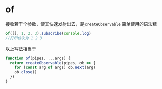 # of

接收若干个参数，使其快速发射出去，是`createObservable` 简单使用的语法糖

```js
of([], 1, 2, 3).subscribe(console.log)
//打印依次为 1 2 3
```

以上写法相当于

```js
function of(pipes, ...args) {
  return createObservable(pipes, ob => {
    for (const arg of args) ob.next(arg)
    ob.close()
  })
}
```

